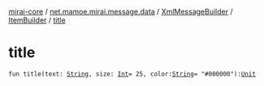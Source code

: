 [mirai-core](../../../index.md) / [net.mamoe.mirai.message.data](../../index.md) / [XmlMessageBuilder](../index.md) / [ItemBuilder](index.md) / [title](./title.md)

# title

`fun title(text: `[`String`](https://kotlinlang.org/api/latest/jvm/stdlib/kotlin/-string/index.html)`, size: `[`Int`](https://kotlinlang.org/api/latest/jvm/stdlib/kotlin/-int/index.html)` = 25, color: `[`String`](https://kotlinlang.org/api/latest/jvm/stdlib/kotlin/-string/index.html)` = "#000000"): `[`Unit`](https://kotlinlang.org/api/latest/jvm/stdlib/kotlin/-unit/index.html)